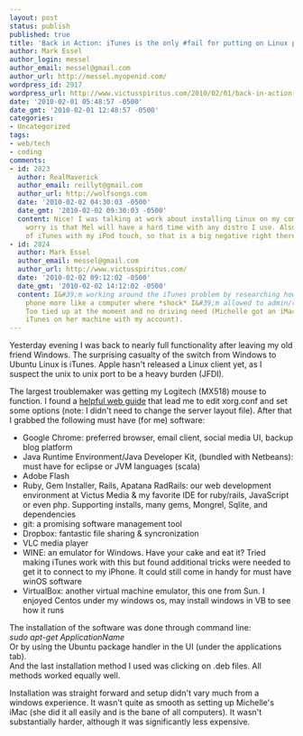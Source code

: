 ```yaml
---
layout: post
status: publish
published: true
title: 'Back in Action: iTunes is the only #fail for putting on Linux pants'
author: Mark Essel
author_login: messel
author_email: messel@gmail.com
author_url: http://messel.myopenid.com/
wordpress_id: 2917
wordpress_url: http://www.victusspiritus.com/2010/02/01/back-in-action-itunes-is-the-only-fail-for-putting-on-linux-pants/
date: '2010-02-01 05:48:57 -0500'
date_gmt: '2010-02-01 12:48:57 -0500'
categories:
- Uncategorized
tags:
- web/tech
- coding
comments:
- id: 2823
  author: RealMaverick
  author_email: reillyt@gmail.com
  author_url: http://wolfsongs.com
  date: '2010-02-02 04:30:03 -0500'
  date_gmt: '2010-02-02 09:30:03 -0500'
  content: Nice! I was talking at work about installing Linux on my computer. My biggest
    worry is that Mel will have a hard time with any distro I use. Also, we live off
    of iTunes with my iPod touch, so that is a big negative right there.
- id: 2824
  author: Mark Essel
  author_email: messel@gmail.com
  author_url: http://www.victusspiritus.com/
  date: '2010-02-02 09:12:02 -0500'
  date_gmt: '2010-02-02 14:12:02 -0500'
  content: I&#39;m working around the iTunes problem by researching how to use my
    phone more like a computer where *shock* I&#39;m allowed to admin/root priveleges.
    Too tied up at the moment and no driving need (Michelle got an iMac so I can use
    iTunes on her machine with my account).
---
```

<p>Yesterday evening I was back to nearly full functionality after leaving my old friend Windows. The surprising casualty of the switch from Windows to Ubuntu Linux is iTunes. Apple hasn't released a Linux client yet, as I suspect the unix to unix port to be a heavy burden (JFDI).</p>
<p>The largest troublemaker was getting my Logitech (MX518) mouse to function. I found a <a href="http://articles.rootsmith.ca/linux/logitech-mx-revolution-mouse-on-linux">helpful web guide</a> that lead me to edit xorg.conf and set some options (note: I didn't need to change the server layout file). After that I grabbed the following must have (for me) software: </p>
<ul>
<li>Google Chrome: preferred browser, email client, social media UI, backup blog platform</li>
<li>Java Runtime Environment/Java Developer Kit, (bundled with Netbeans): must have for eclipse or JVM languages (scala)</li>
<li>Adobe Flash</li>
<li>Ruby, Gem Installer, Rails, Apatana RadRails: our web development environment at Victus Media & my favorite IDE for ruby/rails, JavaScript or even php. Supporting installs, many gems, Mongrel, Sqlite, and dependencies</li>
<li>git: a promising software management tool</li>
<li>Dropbox: fantastic file sharing & syncronization</Li>
<li>VLC media player</li>
<li>WINE: an emulator for Windows. Have your cake and eat it? Tried making iTunes work with this but found additional tricks were needed to get it to connect to my iPhone. It could still come in handy for must have winOS software</li>
<li>VirtualBox: another virtual machine emulator, this one from Sun. I enjoyed Centos under my windows os, may install windows in VB to see how it runs</Li>
</ul>
<p>The installation of the software was done through command line:<br />
<i>sudo apt-get ApplicationName</i><br />
Or by using the Ubuntu package handler in the UI (under the applications tab).<br />
And the last installation method I used was clicking on .deb files. All methods worked equally well.</p>
<p>Installation was straight forward and setup didn't vary much from a windows experience. It wasn't quite as smooth as setting up Michelle's iMac (she did it all easily and is the bane of all computers). It wasn't substantially harder, although it was significantly less expensive.</p>
